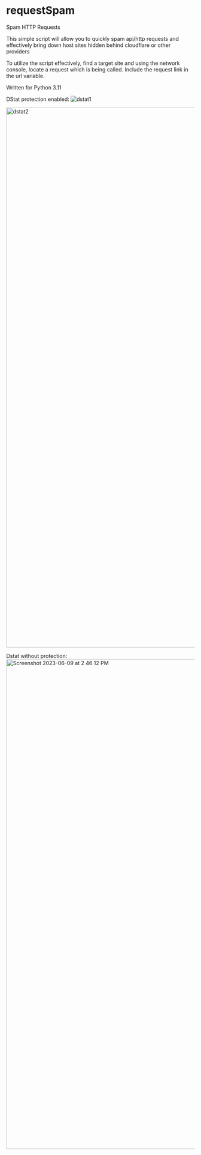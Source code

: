# requestSpam
Spam HTTP Requests

This simple script will allow you to quickly spam api/http requests and effectively bring down host sites hidden behind cloudflare or other providers

To utilize the script effectively, find a target site and using the network console, locate a request which is being called. Include the request link in the url variable.

Written for Python 3.11


DStat protection enabled:
![dstat1](https://github.com/dsimotas/HTTPFlood/assets/132726322/f229271e-e52f-443a-b921-8d9400e3f880)

<img width="1439" alt="dstat2" src="https://github.com/dsimotas/HTTPFlood/assets/132726322/44ec5d46-76dd-4d1f-9f29-7db6d78f3005">

Dstat without protection:
<img width="1306" alt="Screenshot 2023-06-09 at 2 46 12 PM" src="https://github.com/dsimotas/HTTPFlood/assets/132726322/f1efe2ad-498d-42bc-96fa-4403e7f45d81">
